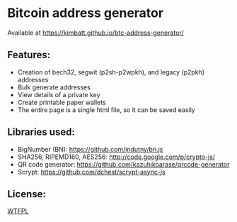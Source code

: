 # Bitcoin address generator
Available at https://kimbatt.github.io/btc-address-generator/

## Features:
*  Creation of bech32, segwit (p2sh-p2wpkh), and legacy (p2pkh) addresses
*  Bulk generate addresses
*  View details of a private key
*  Create printable paper wallets
*  The entire page is a single html file, so it can be saved easily 

## Libraries used:
*  BigNumber (BN): https://github.com/indutny/bn.js
*  SHA256, RIPEMD160, AES256: http://code.google.com/p/crypto-js/
*  QR code generator: https://github.com/kazuhikoarase/qrcode-generator
*  Scrypt: https://github.com/dchest/scrypt-async-js

## License:  
[WTFPL](http://www.wtfpl.net/)
